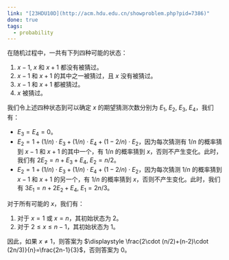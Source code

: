 ```yaml
---
link: "[23HDU10D](http://acm.hdu.edu.cn/showproblem.php?pid=7386)"
done: true
tags:
  - probability
---
```


在随机过程中，一共有下列四种可能的状态：
1. $x-1$, $x$ 和 $x+1$ 都没有被猜过。
2. $x-1$ 和 $x+1$ 的其中之一被猜过，且 $x$ 没有被猜过。
3. $x-1$ 和 $x+1$ 都被猜过。
4. $x$ 被猜过。

我们令上述四种状态到可以确定 $x$ 的期望猜测次数分别为 $E_1$, $E_2$, $E_3$, $E_4$，我们有：
- $E_3=E_4=0$。
- $\displaystyle E_2=1+(1/n)\cdot E_3+(1/n)\cdot E_4+(1-2/n)\cdot E_2$，因为每次猜测有 $1/n$ 的概率猜到 $x-1$ 和 $x+1$ 的其中一个，有 $1/n$ 的概率猜到 $x$，否则不产生变化。此时，我们有 $2E_2=n+E_3+E_4$, $E_2=n/2$。
- $\displaystyle E_2=1+(1/n)\cdot E_3+(1/n)\cdot E_4+(1-2/n)\cdot E_2$，因为每次猜测 $1/n$ 的概率猜到 $x-1$ 和 $x+1$ 的另一个，有 $1/n$ 的概率猜到 $x$，否则不产生变化。此时，我们有 $3E_1=n+2E_2+E_4$, $E_1=2n/3$。

对于所有可能的 $x$，我们有：
1. 对于 $x=1$ 或 $x=n$，其初始状态为 2。
2. 对于 $2\le x\le n-1$，其初始状态为 1。

因此，如果 $x\neq 1$，则答案为 $\displaystyle \frac{2\cdot (n/2)+(n-2)\cdot (2n/3)}{n}=\frac{2n-1}{3}$，否则答案为 $0$。